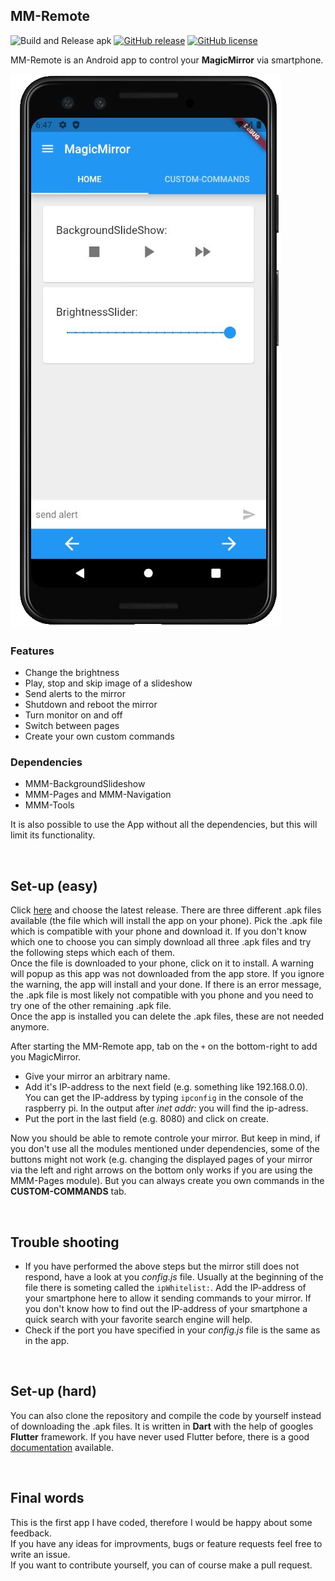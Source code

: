 ## MM-Remote 
![Build and Release apk](https://github.com/Klettner/MM-Remote/workflows/Build%20and%20Release%20apk/badge.svg?branch=master)
[![GitHub release](https://img.shields.io/github/release/Klettner/MM-Remote)](https://GitHub.com/Klettner/MM-Remote/releases/)
[![GitHub license](https://img.shields.io/github/license/Klettner/MM-Remote)](https://github.com/Klettner/MM-Remote/blob/master/LICENSE)

  
MM-Remote is an Android app to control your **MagicMirror** via smartphone.  
  
![](assets/MMRemote.png)
  
### Features ###
  * Change the brightness  
  * Play, stop and skip image of a slideshow    
  * Send alerts to the mirror  
  * Shutdown and reboot the mirror  
  * Turn monitor on and off  
  * Switch between pages  
  * Create your own custom commands  
  
### Dependencies ###
  * MMM-BackgroundSlideshow
  * MMM-Pages and MMM-Navigation
  * MMM-Tools
  
It is also possible to use the App without all the dependencies, but this will limit its functionality.  
  
&nbsp;
## Set-up (easy) ##
Click [here](https://github.com/Klettner/MM-Remote/releases) and choose the latest release. There are three different .apk files available (the file which will install the app on your phone). Pick the .apk file which is compatible with your phone and download it. If you don't know which one to choose you can simply download all three .apk files and try the following steps which each of them.  
Once the file is downloaded to your phone, click on it to install. A warning will popup as this app was not downloaded from the app store. If you ignore the warning, the app will install and your done. If there is an error message, the .apk file is most likely not compatible with you phone and you need to try one of the other remaining .apk file.  
Once the app is installed you can delete the .apk files, these are not needed anymore.  
  
After starting the MM-Remote app, tab on the `+` on the bottom-right to add you MagicMirror. 
  - Give your mirror an arbitrary name. 
  - Add it's IP-address to the next field (e.g. something like 192.168.0.0). You can get the IP-address by typing `ipconfig` in the console of the raspberry pi. In the output after *inet addr:* you will find the ip-adress. 
  - Put the port in the last field (e.g. 8080) and click on create.

Now you should be able to remote controle your mirror. But keep in mind, if you don't use all the modules mentioned under dependencies, some of the buttons might not work (e.g. changing the displayed pages of your mirror via the left and right arrows on the bottom only works if you are using the MMM-Pages module). But you can always create you own commands in the **CUSTOM-COMMANDS** tab.  
   
&nbsp;
## Trouble shooting ##  
  - If you have performed the above steps but the mirror still does not respond, have a look at you *config.js* file. Usually at the beginning of the file there is  someting called the `ipWhitelist:`. Add the IP-address of your smartphone here to allow it sending commands to your mirror. If you don't know how to find out the IP-address of your smartphone a quick search with your favorite search engine will help.  
  - Check if the port you have specified in your *config.js* file is the same as in the app.  
    
&nbsp;
## Set-up (hard) ##
You can also clone the repository and compile the code by yourself instead of downloading the .apk files. It is written in **Dart** with the help of googles **Flutter** framework. If you have never used Flutter before, there is a good [documentation](https://flutter.dev/docs/get-started/install) available.

&nbsp;
## Final words ##  
This is the first app I have coded, therefore I would be happy about some feedback.  
If you have any ideas for improvments, bugs or feature requests feel free to write an issue.  
If you want to contribute yourself, you can of course make a pull request.

